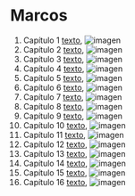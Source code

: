 # Marcos

1. Capítulo 1 [texto](texto_filtrado/NT/Mc/Mc_1.txt), ![imagen](nube_de_palabras/NT/Mc/Mc_1.png)
2. Capítulo 2 [texto](texto_filtrado/NT/Mc/Mc_2.txt), ![imagen](nube_de_palabras/NT/Mc/Mc_2.png)
3. Capítulo 3 [texto](texto_filtrado/NT/Mc/Mc_3.txt), ![imagen](nube_de_palabras/NT/Mc/Mc_3.png)
4. Capítulo 4 [texto](texto_filtrado/NT/Mc/Mc_4.txt), ![imagen](nube_de_palabras/NT/Mc/Mc_4.png)
5. Capítulo 5 [texto](texto_filtrado/NT/Mc/Mc_5.txt), ![imagen](nube_de_palabras/NT/Mc/Mc_5.png)
6. Capítulo 6 [texto](texto_filtrado/NT/Mc/Mc_6.txt), ![imagen](nube_de_palabras/NT/Mc/Mc_6.png)
7. Capítulo 7 [texto](texto_filtrado/NT/Mc/Mc_7.txt), ![imagen](nube_de_palabras/NT/Mc/Mc_7.png)
8. Capítulo 8 [texto](texto_filtrado/NT/Mc/Mc_8.txt), ![imagen](nube_de_palabras/NT/Mc/Mc_8.png)
9. Capítulo 9 [texto](texto_filtrado/NT/Mc/Mc_9.txt), ![imagen](nube_de_palabras/NT/Mc/Mc_9.png)
10. Capítulo 10 [texto](texto_filtrado/NT/Mc/Mc_10.txt), ![imagen](nube_de_palabras/NT/Mc/Mc_10.png)
11. Capítulo 11 [texto](texto_filtrado/NT/Mc/Mc_11.txt), ![imagen](nube_de_palabras/NT/Mc/Mc_11.png)
12. Capítulo 12 [texto](texto_filtrado/NT/Mc/Mc_12.txt), ![imagen](nube_de_palabras/NT/Mc/Mc_12.png)
13. Capítulo 13 [texto](texto_filtrado/NT/Mc/Mc_13.txt), ![imagen](nube_de_palabras/NT/Mc/Mc_13.png)
14. Capítulo 14 [texto](texto_filtrado/NT/Mc/Mc_14.txt), ![imagen](nube_de_palabras/NT/Mc/Mc_14.png)
15. Capítulo 15 [texto](texto_filtrado/NT/Mc/Mc_15.txt), ![imagen](nube_de_palabras/NT/Mc/Mc_15.png)
16. Capítulo 16 [texto](texto_filtrado/NT/Mc/Mc_16.txt), ![imagen](nube_de_palabras/NT/Mc/Mc_16.png)

